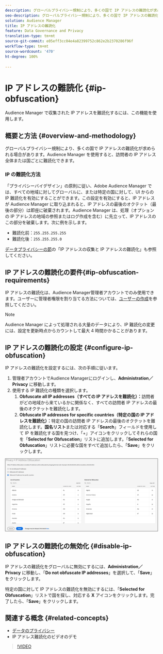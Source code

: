 ```yaml
---
description: グローバルプライバシー規制により、多くの国で IP アドレスの難読化が求められる場合があります。Audience Manager を使用すると、訪問者の IP アドレス全体または国ごとに難読化できます。
seo-description: グローバルプライバシー規制により、多くの国で IP アドレスの難読化が求められる場合があります。Audience Manager を使用すると、訪問者の IP アドレス全体または国ごとに難読化できます。
solution: Audience Manager
title: IP アドレスの難読化
feature: Data Governance and Privacy
translation-type: tm+mt
source-git-commit: e05eff3cc04e4a82399752c862e2b2370286f96f
workflow-type: tm+mt
source-wordcount: '470'
ht-degree: 100%

---
```



# IP アドレスの難読化 {#ip-obfuscation}

Audience Manager で収集された IP アドレスを難読化するには、この機能を使用します。

## 概要と方法 {#overview-and-methodology}

グローバルプライバシー規制により、多くの国で IP アドレスの難読化が求められる場合があります。Audience Manager を使用すると、訪問者の IP アドレス全体または国ごとに難読化できます。

### IP の難読化方法

「プライバシーバイデザイン」の原則に従い、Adobe Audience Manager では、すべての地域に対してグローバルに、または特定の国に対して、UI からの IP 難読化を有効にすることができます。この設定を有効にすると、IP アドレスが Audience Manager に取り込まれると、IP アドレスの最後のオクテット（最後の部分）は即座に破棄されます。Audience Manager は、処理（オプションの IP アドレスの地域の参照またはログ作成を含む）に先立って、IP アドレスのこの部分を破棄します。次に例を示します。

* 難読化前：`255.255.255.255`
* 難読化後：`255.255.255.0`

[データプライバシーの節](/help/using/overview/data-security-and-privacy/data-privacy.md)の「IP アドレスの収集と IP アドレスの難読化」も参照してください。

## IP アドレスの難読化の要件{#ip-obfuscation-requirements}

IP アドレスの難読化は、Audience Manager管理者アカウントでのみ使用できます。ユーザーに管理者権限を割り当てる方法については、[ユーザーの作成](/help/using/features/administration/administration-overview.md#create-users)を参照してください。

>[!NOTE]
>
> Audience Manager によって処理される大量のデータにより、IP 難読化の変更には、設定を更新時点からカウントして最大 4 時間かかることがあります。

## IP アドレスの難読化の設定 {#configure-ip-obfuscation}

IP アドレスの難読化を設定するには、次の手順に従います。

1. 管理者アカウントでAudience Managerにログインし、**Administration／Privacy** に移動します。
2. 使用する IP 難読化の種類を選択します。
   1. **Obfuscate all IP addresses（すべての IP アドレスを難読化）：**&#x200B;訪問者がどの地域から来ているかに関係なく、すべての訪問者 IP アドレスの最後のオクテットを難読化します。
   2. **Obfuscate IP addresses for specific countries（特定の国の IP アドレスを難読化）：**&#x200B;特定の国の訪問者 IP アドレスの最後のオクテットを難読化します。**国名リスト**&#x200B;または対応する「**Search**」フィールドを使用して IP を難読化する国を見つけ、「+」アイコンをクリックしてそれらの国を「**Selected for Obfuscation**」リストに追加します。「**Selected for Obfuscation**」リストに必要な国をすべて追加したら、「**Save**」をクリックします。

![](assets/ip-obfuscation.png)

## IP アドレスの難読化の無効化 {#disable-ip-obfuscation}

IP アドレスの難読化をグローバルに無効にするには、**Administration／Privacy** に移動し、「**Do not obfuscate IP addresses**」を選択して、「**Save**」をクリックします。

特定の国に対して IP アドレスの難読化を無効にするには、「**Selected for Obfuscation**」リストで国を探し、対応する **X** アイコンをクリックします。完了したら、「**Save**」をクリックします。

## 関連する概念 {#related-concepts}

* [データのプライバシー](/help/using/overview/data-security-and-privacy/data-privacy.md)
* IP アドレス難読化のビデオのデモ
>[!VIDEO](https://video.tv.adobe.com/v/27218/)

